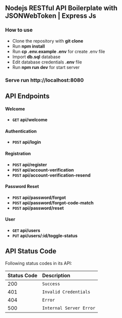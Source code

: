 ## Nodejs RESTful API Boilerplate with JSONWebToken | Express Js

### How to use

- Clone the repository with __git clone__
- Run __npm install__
- Run __cp .env.example .env__ for create .env file
- Import __db.sql__ database
- Edit database credentials __.env__ file 
- Run __npm run dev__ for start server

### Serve run http://localhost:8080

## API Endpoints

#### Welcome
- **<code>GET</code> api/welcome**

#### Authentication
- **<code>POST</code> api/login**

#### Registration
- **<code>POST</code> api/register**
- **<code>POST</code> api/account-verification**
- **<code>POST</code> api/account-verification-resend**

#### Password Reset
- **<code>POST</code> api/password/forgot**
- **<code>POST</code> api/password/forgot-code-match**
- **<code>POST</code> api/password/reset**

#### User
- **<code>GET</code> api/users**
- **<code>PUT</code> api/users/:id/toggle-status**

## API Status Code

Following status codes in its API:

| Status Code | Description |
| :--- | :--- |
| 200 | `Success` |
| 401 | `Invalid Credentials` |
| 404 | `Error` |
| 500 | `Internal Server Error` |
